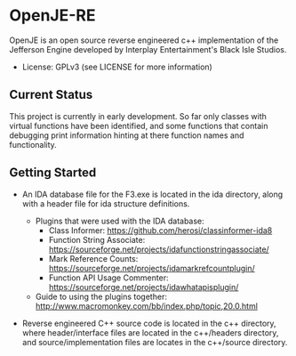 OpenJE-RE
=========

OpenJE is an open source reverse engineered c++ implementation of the Jefferson Engine developed by Interplay Entertainment's Black Isle Studios.

- License: GPLv3 (see LICENSE for more information)

Current Status
--------------

This project is currently in early development. So far only classes with virtual functions have been identified, and some functions that contain debugging print information hinting at there function names and functionality.

Getting Started
---------------

- An IDA database file for the F3.exe is located in the ida directory, along with a header file for ida structure definitions.
    - Plugins that were used with the IDA database:
        - Class Informer: https://github.com/herosi/classinformer-ida8
        - Function String Associate: https://sourceforge.net/projects/idafunctionstringassociate/
        - Mark Reference Counts: https://sourceforge.net/projects/idamarkrefcountplugin/
        - Function API Usage Commenter: https://sourceforge.net/projects/idawhatapisplugin/
    - Guide to using the plugins together: http://www.macromonkey.com/bb/index.php/topic,20.0.html

- Reverse engineered C++ source code is located in the c++ directory, where header/interface files are located in the c++/headers directory, and source/implementation files are locates in the c++/source directory.